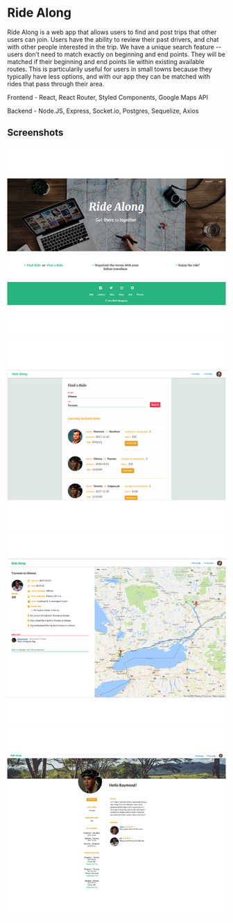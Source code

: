 # Ride Along

Ride Along is a web app that allows users to find and post trips that other users can join. Users have the ability to review their past drivers, and chat with other people interested in the trip. We have a unique search feature -- users don’t need to match exactly on beginning and end points. They will be matched if their beginning and end points lie within existing available routes. This is particularily useful for users in small towns because they typically have less options, and with our app they can be matched with rides that pass through their area.

Frontend - React, React Router, Styled Components, Google Maps API

Backend - Node.JS, Express, Socket.io, Postgres, Sequelize, Axios 

## Screenshots

!["Front"](https://github.com/KaiTang26/ride_along/blob/master/documents/Front.png)
!["Find a Ride"](https://github.com/KaiTang26/ride_along/blob/master/documents/Find.png)
!["Ride detail"](https://github.com/KaiTang26/ride_along/blob/master/documents/Detail.png)
!["User profile"](https://github.com/KaiTang26/ride_along/blob/master/documents/Profile.png)
